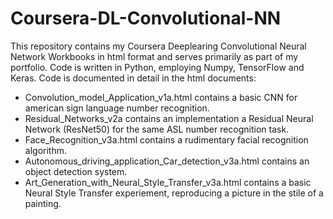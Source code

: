# Coursera-DL-Convolutional-NN
This repository contains my Coursera Deeplearing Convolutional Neural Network Workbooks in html format and serves primarily as part of my portfolio. Code is written in Python, employing Numpy, TensorFlow and Keras. 
Code is documented in detail in the html documents:
* Convolution_model_Application_v1a.html contains a basic CNN for american sign language number recognition.
* Residual_Networks_v2a contains an implementation a Residual Neural Network (ResNet50) for the same ASL number recognition task.
* Face_Recognition_v3a.html contains a rudimentary facial recognition algorithm.
* Autonomous_driving_application_Car_detection_v3a.html contains an object detection system.
* Art_Generation_with_Neural_Style_Transfer_v3a.html contains a basic Neural Style Transfer experiement, reproducing a picture in the stile of a painting. 
